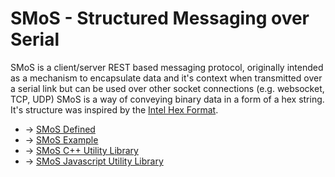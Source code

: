 # SMoS - Structured Messaging over Serial

SMoS is a client/server REST based messaging protocol, originally intended as a mechanism to encapsulate data and it's context when transmitted over a serial link but can be used over other socket connections (e.g. websocket, TCP, UDP)
SMoS is a way of conveying binary data in a form of a hex string. It's structure was inspired by the [Intel Hex Format](https://en.wikipedia.org/wiki/Intel_HEX).

* -> [SMoS Defined](smos_defined.md)
* -> [SMoS Example](smos_generic_content_example.md)
* -> [SMoS C++ Utility Library](https://github.com/ChrisDinhNZ/SMoS-cpp)
* -> [SMoS Javascript Utility Library](https://github.com/ChrisDinhNZ/SMoS-npm)